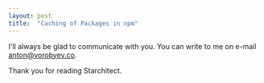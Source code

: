 ```yaml
---
layout: post
title:  "Caching of Packages in npm"
---
```


I'll always be glad to communicate with you. You can write to me on e-mail anton@vorobyev.co.

Thank you for reading Starchitect.